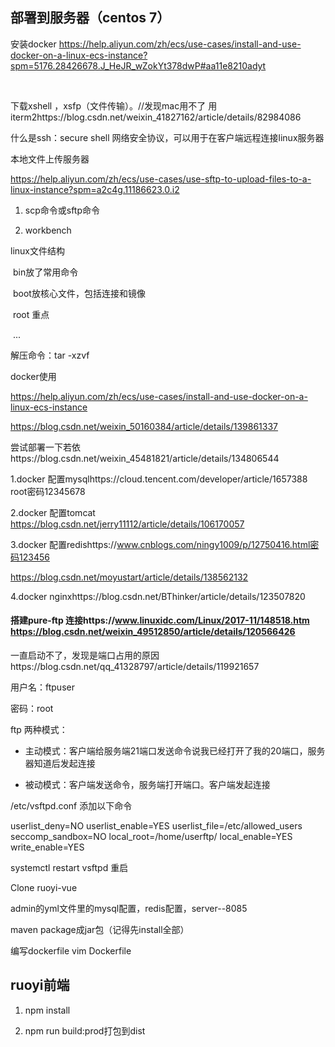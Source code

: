## 部署到服务器（centos 7）

安装docker https://help.aliyun.com/zh/ecs/use-cases/install-and-use-docker-on-a-linux-ecs-instance?spm=5176.28426678.J_HeJR_wZokYt378dwP#aa11e8210adyt

 

下载xshell ，xsfp（文件传输）。//发现mac用不了 用iterm2https://blog.csdn.net/weixin_41827162/article/details/82984086

什么是ssh：secure shell 网络安全协议，可以用于在客户端远程连接linux服务器



本地文件上传服务器

https://help.aliyun.com/zh/ecs/use-cases/use-sftp-to-upload-files-to-a-linux-instance?spm=a2c4g.11186623.0.i2

1. scp命令或sftp命令

2. workbench



linux文件结构

​	bin放了常用命令

​	boot放核心文件，包括连接和镜像

​	root 重点

​	...



解压命令：tar -xzvf 



docker使用

https://help.aliyun.com/zh/ecs/use-cases/install-and-use-docker-on-a-linux-ecs-instance

https://blog.csdn.net/weixin_50160384/article/details/139861337

尝试部署一下若依https://blog.csdn.net/weixin_45481821/article/details/134806544

1.docker 配置mysqlhttps://cloud.tencent.com/developer/article/1657388 root密码12345678

2.docker 配置tomcat https://blog.csdn.net/jerry11112/article/details/106170057

3.docker 配置redishttps://www.cnblogs.com/ningy1009/p/12750416.html密码123456

https://blog.csdn.net/moyustart/article/details/138562132

4.docker nginxhttps://blog.csdn.net/BThinker/article/details/123507820



#### 搭建pure-ftp 连接https://www.linuxidc.com/Linux/2017-11/148518.htm  https://blog.csdn.net/weixin_49512850/article/details/120566426

一直启动不了，发现是端口占用的原因https://blog.csdn.net/qq_41328797/article/details/119921657

用户名：ftpuser

密码：root

ftp 两种模式：

- 主动模式：客户端给服务端21端口发送命令说我已经打开了我的20端口，服务器知道后发起连接

- 被动模式：客户端发送命令，服务端打开端口。客户端发起连接

/etc/vsftpd.conf 添加以下命令

userlist_deny=NO
userlist_enable=YES
userlist_file=/etc/allowed_users
seccomp_sandbox=NO
local_root=/home/userftp/
local_enable=YES
write_enable=YES

systemctl restart vsftpd 重启











Clone ruoyi-vue 

admin的yml文件里的mysql配置，redis配置，server--8085

maven package成jar包（记得先install全部）

编写dockerfile    vim Dockerfile













## ruoyi前端

1. npm install

2. npm run build:prod打包到dist